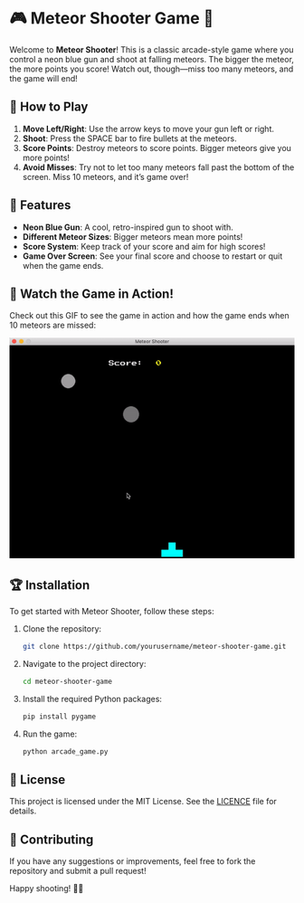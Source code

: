 # 🎮 Meteor Shooter Game 🚀

Welcome to **Meteor Shooter**! This is a classic arcade-style game where you control a neon blue gun and shoot at falling meteors. The bigger the meteor, the more points you score! Watch out, though—miss too many meteors, and the game will end!

## 🎯 How to Play

1. **Move Left/Right**: Use the arrow keys to move your gun left or right.
2. **Shoot**: Press the SPACE bar to fire bullets at the meteors.
3. **Score Points**: Destroy meteors to score points. Bigger meteors give you more points!
4. **Avoid Misses**: Try not to let too many meteors fall past the bottom of the screen. Miss 10 meteors, and it’s game over!

## 🌟 Features

- **Neon Blue Gun**: A cool, retro-inspired gun to shoot with.
- **Different Meteor Sizes**: Bigger meteors mean more points!
- **Score System**: Keep track of your score and aim for high scores!
- **Game Over Screen**: See your final score and choose to restart or quit when the game ends.

## 📸 Watch the Game in Action!

Check out this GIF to see the game in action and how the game ends when 10 meteors are missed:

![Meteor Shooter Gameplay](media/meteor-gameplay.gif)

## 🏆 Installation

To get started with Meteor Shooter, follow these steps:

1. Clone the repository:
   ```bash
   git clone https://github.com/yourusername/meteor-shooter-game.git
   ```

2. Navigate to the project directory:
   ```bash
   cd meteor-shooter-game
   ```

3. Install the required Python packages:
   ```bash
   pip install pygame
   ```

4. Run the game:
   ```bash
   python arcade_game.py
   ```

## 📝 License

This project is licensed under the MIT License. See the [LICENCE](LICENCE) file for details.

## 👋 Contributing

If you have any suggestions or improvements, feel free to fork the repository and submit a pull request!

Happy shooting! 🚀💥
